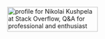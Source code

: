 <a href="https://stackoverflow.com/users/12386932/nikolai-kushpela"><img src="https://stackoverflow.com/users/flair/12386932.png&theme=clean&latest" width="208" height="58" alt="profile for Nikolai Kushpela at Stack Overflow, Q&amp;A for professional and enthusiast programmers" title="profile for Nikolai Kushpela at Stack Overflow, Q&amp;A for professional and enthusiast programmers"></a>
